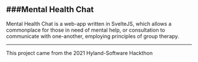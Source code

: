 ###Mental Health Chat
---
Mental Health Chat is a web-app written in SvelteJS, which allows a commonplace for those in need of mental help, or consultation to communicate with one-another, employing principles of group therapy.

---
This project came from the 2021 Hyland-Software Hackthon

